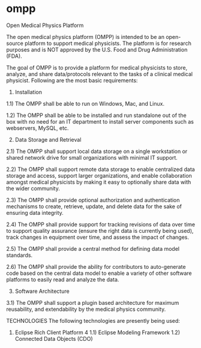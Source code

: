 ompp
====

Open Medical Physics Platform

The open medical physics platform (OMPP) is intended to be an open-source platform to support medical physicists.
The platform is for research purposes and is NOT approved by the U.S. Food and Drug Administration (FDA).

The goal of OMPP is to provide a platform for medical physicists to store, analyze, and share data/protocols relevant to the tasks of a clinical medical physicist. Following are the most basic requirements:

1) Installation

1.1) The OMPP shall be able to run on Windows, Mac, and Linux.

1.2) The OMPP shall be able to be installed and run standalone out of the box with no need for an IT department to install server components such as webservers, MySQL, etc.

2) Data Storage and Retrieval

2.1) The OMPP shall support local data storage on a single workstation or shared network drive for small organizations with minimal IT support.

2.2) The OMPP shall support remote data storage to enable centralized data storage and access, support larger organizations, and enable collaboration amongst medical physicists by making it easy to optionally share data with the wider community.

2.3) The OMPP shall provide optional authorization and authentication mechanisms to create, retrieve, update, and delete data for the sake of ensuring data integrity.

2.4) The OMPP shall provide support for tracking revisions of data over time to support quality assurance (ensure the right data is currently being used), track changes in equipment over time, and assess the impact of changes.

2.5) The OMPP shall provide a central method for defining data model standards.

2.6) The OMPP shall provide the ability for contributors to auto-generate code based on the central data model to enable a variety of other software platforms to easily read and analyze the data.

3) Software Architecture

3.1) The OMPP shall support a plugin based architecture for maximum reusability, and extendability by the medical physics community.

TECHNOLOGIES
The following technologies are presently being used:

1) Eclipse Rich Client Platform 4
1.1) Eclipse Modeling Framework
1.2) Connected Data Objects (CDO)

